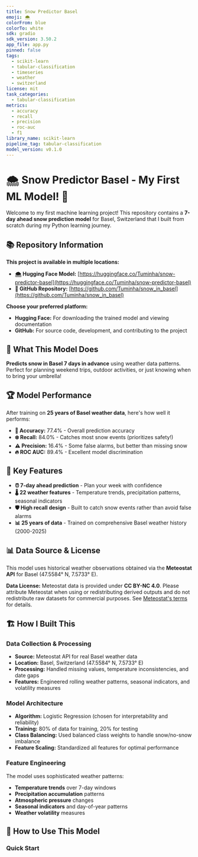 ```yaml
---
title: Snow Predictor Basel
emoji: 🌨️
colorFrom: blue
colorTo: white
sdk: gradio
sdk_version: 3.50.2
app_file: app.py
pinned: false
tags:
  - scikit-learn
  - tabular-classification
  - timeseries
  - weather
  - switzerland
license: mit
task_categories:
  - tabular-classification
metrics:
  - accuracy
  - recall
  - precision
  - roc-auc
  - f1
library_name: scikit-learn
pipeline_tag: tabular-classification
model_version: v0.1.0
---
```


# 🌨️ Snow Predictor Basel - My First ML Model! 🚀

Welcome to my first machine learning project! This repository contains a **7-day ahead snow prediction model** for Basel, Switzerland that I built from scratch during my Python learning journey.

## 📚 Repository Information

**This project is available in multiple locations:**

- **🌨️ Hugging Face Model:** [https://huggingface.co/Tuminha/snow-predictor-basel](https://huggingface.co/Tuminha/snow-predictor-basel)
- **🐙 GitHub Repository:** [https://github.com/Tuminha/snow_in_basel](https://github.com/Tuminha/snow_in_basel)

**Choose your preferred platform:**
- **Hugging Face:** For downloading the trained model and viewing documentation
- **GitHub:** For source code, development, and contributing to the project

## 🎯 What This Model Does

**Predicts snow in Basel 7 days in advance** using weather data patterns. Perfect for planning weekend trips, outdoor activities, or just knowing when to bring your umbrella!

## 🏆 Model Performance

After training on **25 years of Basel weather data**, here's how well it performs:

- **🎯 Accuracy:** 77.4% - Overall prediction accuracy
- **❄️ Recall:** 84.0% - Catches most snow events (prioritizes safety!)
- **⚠️ Precision:** 16.4% - Some false alarms, but better than missing snow
- **🔥 ROC AUC:** 89.4% - Excellent model discrimination

## 🚀 Key Features

- **⏰ 7-day ahead prediction** - Plan your week with confidence
- **🌡️ 22 weather features** - Temperature trends, precipitation patterns, seasonal indicators
- **🛡️ High recall design** - Built to catch snow events rather than avoid false alarms
- **📊 25 years of data** - Trained on comprehensive Basel weather history (2000-2025)

## 📊 Data Source & License

This model uses historical weather observations obtained via the **Meteostat API** for Basel (47.5584° N, 7.5733° E). 

**Data License:** Meteostat data is provided under **CC BY-NC 4.0**. Please attribute Meteostat when using or redistributing derived outputs and do not redistribute raw datasets for commercial purposes. See [Meteostat's terms](https://dev.meteostat.net/terms.html) for details.

## 🏗️ How I Built This

### **Data Collection & Processing**
- **Source:** Meteostat API for real Basel weather data
- **Location:** Basel, Switzerland (47.5584° N, 7.5733° E)
- **Processing:** Handled missing values, temperature inconsistencies, and date gaps
- **Features:** Engineered rolling weather patterns, seasonal indicators, and volatility measures

### **Model Architecture**
- **Algorithm:** Logistic Regression (chosen for interpretability and reliability)
- **Training:** 80% of data for training, 20% for testing
- **Class Balancing:** Used balanced class weights to handle snow/no-snow imbalance
- **Feature Scaling:** Standardized all features for optimal performance

### **Feature Engineering**
The model uses sophisticated weather patterns:
- **Temperature trends** over 7-day windows
- **Precipitation accumulation** patterns
- **Atmospheric pressure** changes
- **Seasonal indicators** and day-of-year patterns
- **Weather volatility** measures

## 🔧 How to Use This Model

### **Quick Start**
